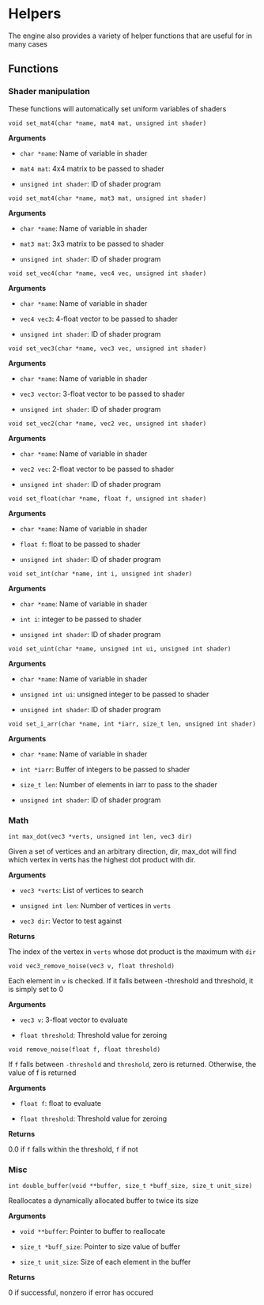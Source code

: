 # Helpers

The engine also provides a variety of helper functions that are useful for in many cases

## Functions

### Shader manipulation

These functions will automatically set uniform variables of shaders

```void set_mat4(char *name, mat4 mat, unsigned int shader)```

**Arguments**

- `char *name`: Name of variable in shader

- `mat4 mat`: 4x4 matrix to be passed to shader

- `unsigned int shader`: ID of shader program

```void set_mat4(char *name, mat3 mat, unsigned int shader)```

**Arguments**

- `char *name`: Name of variable in shader

- `mat3 mat`: 3x3 matrix to be passed to shader

- `unsigned int shader`: ID of shader program

```void set_vec4(char *name, vec4 vec, unsigned int shader)```

**Arguments**

- `char *name`: Name of variable in shader

- `vec4 vec3`: 4-float vector to be passed to shader

- `unsigned int shader`: ID of shader program

```void set_vec3(char *name, vec3 vec, unsigned int shader)```

**Arguments**

- `char *name`: Name of variable in shader

- `vec3 vector`: 3-float vector to be passed to shader

- `unsigned int shader`: ID of shader program

```void set_vec2(char *name, vec2 vec, unsigned int shader)```

**Arguments**

- `char *name`: Name of variable in shader

- `vec2 vec`: 2-float vector to be passed to shader

- `unsigned int shader`: ID of shader program

```void set_float(char *name, float f, unsigned int shader)```

**Arguments**

- `char *name`: Name of variable in shader

- `float f`: float to be passed to shader

- `unsigned int shader`: ID of shader program

```void set_int(char *name, int i, unsigned int shader)```

**Arguments**

- `char *name`: Name of variable in shader

- `int i`: integer to be passed to shader

- `unsigned int shader`: ID of shader program

```void set_uint(char *name, unsigned int ui, unsigned int shader)```

**Arguments**

- `char *name`: Name of variable in shader

- `unsigned int ui`: unsigned integer to be passed to shader

- `unsigned int shader`: ID of shader program

```void set_i_arr(char *name, int *iarr, size_t len, unsigned int shader)```

**Arguments**

- `char *name`: Name of variable in shader

- `int *iarr`: Buffer of integers to be passed to shader

- `size_t len`: Number of elements in iarr to pass to the shader

- `unsigned int shader`: ID of shader program

### Math

```int max_dot(vec3 *verts, unsigned int len, vec3 dir)```

Given a set of vertices and an arbitrary direction, dir, max_dot will find which vertex in verts has the highest dot product with dir.

**Arguments**

- `vec3 *verts`: List of vertices to search

- `unsigned int len`: Number of vertices in `verts`

- `vec3 dir`: Vector to test against

**Returns**

The index of the vertex in `verts` whose dot product is the maximum with `dir`

```void vec3_remove_noise(vec3 v, float threshold)```

Each element in `v` is checked. If it falls between -threshold and threshold, it is simply set to 0

**Arguments**

- `vec3 v`: 3-float vector to evaluate

- `float threshold`: Threshold value for zeroing

```void remove_noise(float f, float threshold)```

If `f` falls between `-threshold` and `threshold`, zero is returned. Otherwise, the value of f is returned

**Arguments**

- `float f`: float to evaluate

- `float threshold`: Threshold value for zeroing

**Returns**

0.0 if `f` falls within the threshold, `f` if not

### Misc

```int double_buffer(void **buffer, size_t *buff_size, size_t unit_size)```

Reallocates a dynamically allocated buffer to twice its size

**Arguments**

- `void **buffer`: Pointer to buffer to reallocate

- `size_t *buff_size`: Pointer to size value of buffer

- `size_t unit_size`: Size of each element in the buffer

**Returns**

0 if successful, nonzero if error has occured

